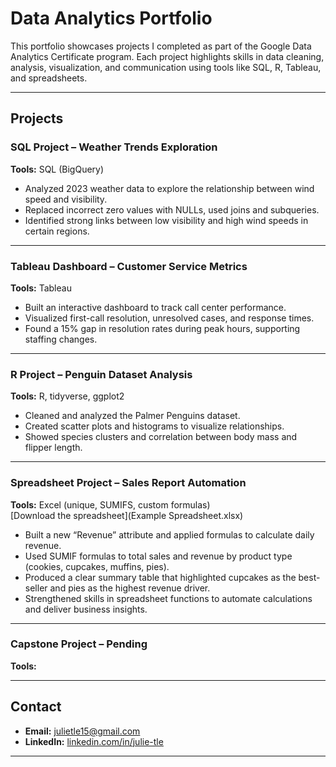 # Data Analytics Portfolio

This portfolio showcases projects I completed as part of the Google Data Analytics Certificate program. Each project highlights skills in data cleaning, analysis, visualization, and communication using tools like SQL, R, Tableau, and spreadsheets.  

---

## Projects

### SQL Project – Weather Trends Exploration
**Tools:** SQL (BigQuery)  
- Analyzed 2023 weather data to explore the relationship between wind speed and visibility.  
- Replaced incorrect zero values with NULLs, used joins and subqueries.  
- Identified strong links between low visibility and high wind speeds in certain regions.  

---

### Tableau Dashboard – Customer Service Metrics
**Tools:** Tableau  
- Built an interactive dashboard to track call center performance.  
- Visualized first-call resolution, unresolved cases, and response times.  
- Found a 15% gap in resolution rates during peak hours, supporting staffing changes.  

---

### R Project – Penguin Dataset Analysis
**Tools:** R, tidyverse, ggplot2  
- Cleaned and analyzed the Palmer Penguins dataset.  
- Created scatter plots and histograms to visualize relationships.  
- Showed species clusters and correlation between body mass and flipper length.  

---

### Spreadsheet Project – Sales Report Automation
**Tools:** Excel (unique, SUMIFS, custom formulas)  
[Download the spreadsheet](Example Spreadsheet.xlsx) 
- Built a new “Revenue” attribute and applied formulas to calculate daily revenue.
- Used SUMIF formulas to total sales and revenue by product type (cookies, cupcakes, muffins, pies).
- Produced a clear summary table that highlighted cupcakes as the best-seller and pies as the highest revenue driver.
- Strengthened skills in spreadsheet functions to automate calculations and deliver business insights. 

---

### Capstone Project – Pending
**Tools:** 

---

## Contact
- **Email:** julietle15@gmail.com  
- **LinkedIn:** [linkedin.com/in/julie-tle](https://www.linkedin.com/in/julie-tle/) 

---
